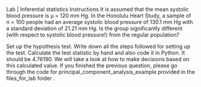 Lab | Inferential statistics
Instructions
It is assumed that the mean systolic blood pressure is μ = 120 mm Hg. In the Honolulu Heart Study, a sample of n = 100 people had an average systolic blood pressure of 130.1 mm Hg with a standard deviation of 21.21 mm Hg. Is the group significantly different (with respect to systolic blood pressure!) from the regular population?

Set up the hypothesis test.
Write down all the steps followed for setting up the test.
Calculate the test statistic by hand and also code it in Python. It should be 4.76190. We will take a look at how to make decisions based on this calculated value.
If you finished the previous question, please go through the code for principal_component_analysis_example provided in the files_for_lab folder .
